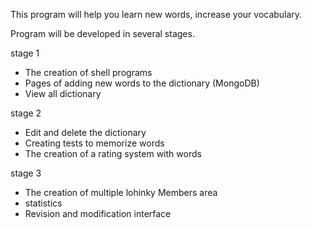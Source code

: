 This program will help you learn new words, increase your vocabulary.

Program will be developed in several stages.

stage 1
- The creation of shell programs
- Pages of adding new words to the dictionary (MongoDB)
- View all dictionary

stage 2
- Edit and delete the dictionary
- Creating tests to memorize words
- The creation of a rating system with words

stage 3
- The creation of multiple lohinky Members area
- statistics
- Revision and modification interface